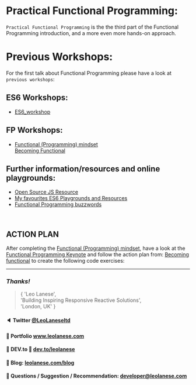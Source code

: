 # Practical Functional Programming:
`Practical Functional Programming` is the the third part of the Functional Programming introduction, and a more even more hands-on approach.

# Previous Workshops:
For the first talk about Functional Programming please have a look at `previous workshops`:

## ES6 Workshops:
* <a href="https://github.com/leolanese/ES6_workshop" target="_blank">ES6_workshop</a><br>

## FP Workshops:
* [Functional (Programming) mindset](https://tech.io/playgrounds/24002/functional-programming-mindset/introduction)<br/>
<a href="https://leolanese.github.io/Becoming-Functional/" target="_blank">Becoming Functional</a><br>


## Further information/resources and online playgrounds:
* <a href="https://leolanese.github.io/Open-Source-JS-Resources/" target="_blank">Open Source JS Resource</a><br>
* <a href="https://github.com/leolanese/ES6_workshop/blob/master/4-My-favourites-ES6-Playgrounds-and-Resources.md" target="_blank">My favourites ES6 Playgrounds and Resources</a><br>
* <a href="https://github.com/leolanese/Functional-Programming-buzzwords" target="_blank">Functional Programming buzzwords</a>
<br>

## ACTION PLAN
After completing the [Functional (Programming) mindset](https://github.com/leolanese/Becoming-Functional/blob/master/README.md), have a look at the [Functional Programming Keynote](https://github.com/leolanese/Functional-Programming-Keynotes) and follow the action plan from: [Becoming functional](https://github.com/leolanese/Becoming-Functional/blob/master/README.md) to create the following code exercises:

---
### <i>Thanks!</i>

>  { 'Leo Lanese',<br>
     'Building Inspiring Responsive Reactive Solutions',<br>
     'London, UK' }<br>

#### :speaker: Twitter <a href="https://twitter.com/LeoLaneseltd" target="_blank">@LeoLaneseltd</a>
#### :file_folder: Portfolio <a href="https://www.leolanese.com" target="_blank">www.leolanese.com</a>
#### :bookmark_tabs: DEV.to :email: <a href="https://www.dev.to/leolanese" target="_blank">dev.to/leolanese</a>
#### :page_facing_up: Blog: <a href="https://www.leolanese.com/blog" target="_blank">leolanese.com/blog</a>
#### :email:  Questions / Suggestion / Recommendation: developer@leolanese.com
